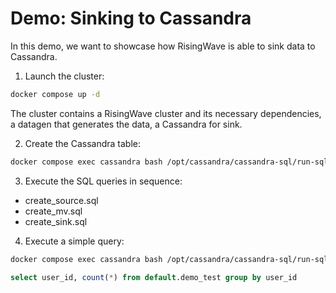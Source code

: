 # Demo: Sinking to Cassandra

In this demo, we want to showcase how RisingWave is able to sink data to Cassandra.

1. Launch the cluster:

```sh
docker compose up -d
```

The cluster contains a RisingWave cluster and its necessary dependencies, a datagen that generates the data, a Cassandra for sink.


2. Create the Cassandra table:

```sh
docker compose exec cassandra bash /opt/cassandra/cassandra-sql/run-sql-file.sh create_cassandra_table
```

3. Execute the SQL queries in sequence:

- create_source.sql
- create_mv.sql
- create_sink.sql

4. Execute a simple query:

```sh
docker compose exec cassandra bash /opt/cassandra/cassandra-sql/run-sql-file.sh cassandra_query

```

```sql
select user_id, count(*) from default.demo_test group by user_id
```
